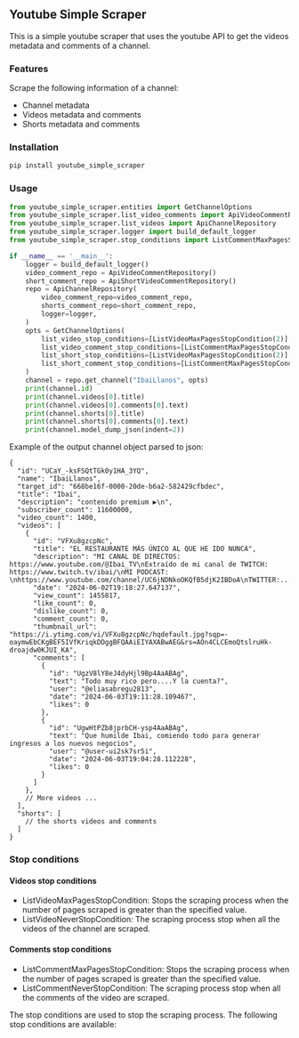 ## Youtube Simple Scraper

This is a simple youtube scraper that uses the youtube API to get the videos metadata and comments of a channel.

### Features

Scrape the following information of a channel:

- Channel metadata
- Videos metadata and comments
- Shorts metadata and comments

### Installation

```bash
pip install youtube_simple_scraper
```

### Usage

```python
from youtube_simple_scraper.entities import GetChannelOptions
from youtube_simple_scraper.list_video_comments import ApiVideoCommentRepository, ApiShortVideoCommentRepository
from youtube_simple_scraper.list_videos import ApiChannelRepository
from youtube_simple_scraper.logger import build_default_logger
from youtube_simple_scraper.stop_conditions import ListCommentMaxPagesStopCondition, ListVideoMaxPagesStopCondition

if __name__ == '__main__':
    logger = build_default_logger()
    video_comment_repo = ApiVideoCommentRepository()
    short_comment_repo = ApiShortVideoCommentRepository()
    repo = ApiChannelRepository(
        video_comment_repo=video_comment_repo,
        shorts_comment_repo=short_comment_repo,
        logger=logger,
    )
    opts = GetChannelOptions(
        list_video_stop_conditions=[ListVideoMaxPagesStopCondition(2)],
        list_video_comment_stop_conditions=[ListCommentMaxPagesStopCondition(2)],
        list_short_stop_conditions=[ListVideoMaxPagesStopCondition(2)],
        list_short_comment_stop_conditions=[ListCommentMaxPagesStopCondition(2)]
    )
    channel = repo.get_channel("IbaiLlanos", opts)
    print(channel.id)
    print(channel.videos[0].title)
    print(channel.videos[0].comments[0].text)
    print(channel.shorts[0].title)
    print(channel.shorts[0].comments[0].text)
    print(channel.model_dump_json(indent=2))
```

Example of the output channel object parsed to json:
```json5
{
  "id": "UCaY_-ksFSQtTGk0y1HA_3YQ",
  "name": "IbaiLlanos",
  "target_id": "668be16f-0000-20de-b6a2-582429cfbdec",
  "title": "Ibai",
  "description": "contenido premium ▶️\n",
  "subscriber_count": 11600000,
  "video_count": 1400,
  "videos": [
    {
      "id": "VFXu8gzcpNc",
      "title": "EL RESTAURANTE MÁS ÚNICO AL QUE HE IDO NUNCA",
      "description": "MI CANAL DE DIRECTOS: https://www.youtube.com/@Ibai_TV\nExtraído de mi canal de TWITCH: https://www.twitch.tv/ibai/\nMI PODCAST: \nhttps://www.youtube.com/channel/UC6jNDNkoOKQfB5djK2IBDoA\nTWITTER:...",
      "date": "2024-06-02T19:18:27.647137",
      "view_count": 1455817,
      "like_count": 0,
      "dislike_count": 0,
      "comment_count": 0,
      "thumbnail_url": "https://i.ytimg.com/vi/VFXu8gzcpNc/hqdefault.jpg?sqp=-oaymwEbCKgBEF5IVfKriqkDDggBFQAAiEIYAXABwAEG&rs=AOn4CLCEmoQtslruHk-droajdw0KJUI_KA",
      "comments": [
        {
          "id": "UgzV8lY8eJ4dyHjl9Bp4AaABAg",
          "text": "Todo muy rico pero....Y la cuenta?",
          "user": "@eliasabregu2813",
          "date": "2024-06-03T19:11:28.109467",
          "likes": 0
        },
        {
          "id": "UgwHtPZb8jprbCH-ysp4AaABAg",
          "text": "Que humilde Ibai, comiendo todo para generar ingresos a los nuevos negocios",
          "user": "@user-ui2sk7sr5i",
          "date": "2024-06-03T19:04:28.112228",
          "likes": 0
        }
      ]
    },
    // More videos ...
  ],
  "shorts": [
    // the shorts videos and comments
  ]
}

```

### Stop conditions

#### Videos stop conditions

- ListVideoMaxPagesStopCondition: Stops the scraping process when the number of pages scraped is greater than the
  specified value.
- ListVideoNeverStopCondition: The scraping process stop when all the videos of the channel are scraped.

#### Comments stop conditions

- ListCommentMaxPagesStopCondition: Stops the scraping process when the number of pages scraped is greater than the
  specified value.
- ListCommentNeverStopCondition: The scraping process stop when all the comments of the video are scraped.

The stop conditions are used to stop the scraping process. The following stop conditions are available:


